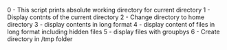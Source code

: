 0 - This script prints absolute working directory for current directory
1 - Display contnts of the current directory
2 - Change directory to home directory
3 - display contents in long format
4 - display content of files in long format including hidden files
5 - display files with groupbys
6 - Create directory in /tmp folder
